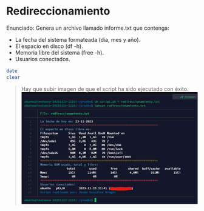 # Redireccionamiento

Enunciado:
Genera un archivo llamado informe.txt que contenga:
* La fecha del sistema formateada (dia, mes y año).
* El espacio en disco (df -h).
* Memoria libre del sistema (free -h).
* Usuarios conectados.

```bash
date
clear
```
> Hay que subir imagen de que el script ha sido ejecutado con éxito.
![script](prueba_script.png)
